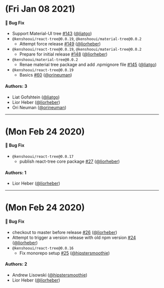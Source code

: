 # (Fri Jan 08 2021)

#### 🐛  Bug Fix

- Support Material-UI tree [#143](https://github.com/kenshoo/react-tree/pull/143) ([@liatgo](https://github.com/liatgo))
- `@kenshooui/react-tree@0.0.19`, `@kenshooui/material-tree@0.0.2`
  - Attempt force release [#149](https://github.com/kenshoo/react-tree/pull/149) ([@liorheber](https://github.com/liorheber))
- `@kenshooui/react-tree@0.0.19`, `@kenshooui/material-tree@0.0.2`
  - Prepare for initial release [#148](https://github.com/kenshoo/react-tree/pull/148) ([@liorheber](https://github.com/liorheber))
- `@kenshooui/material-tree@0.0.2`
  - Renae material tree package and add .npmignore file [#145](https://github.com/kenshoo/react-tree/pull/145) ([@liatgo](https://github.com/liatgo))
- `@kenshooui/react-tree@0.0.19`
  - Basics [#60](https://github.com/kenshoo/react-tree/pull/60) ([@orineuman](https://github.com/orineuman))

#### Authors: 3

- Liat Gofshtein ([@liatgo](https://github.com/liatgo))
- Lior Heber ([@liorheber](https://github.com/liorheber))
- Ori Neuman ([@orineuman](https://github.com/orineuman))

---

# (Mon Feb 24 2020)

#### 🐛  Bug Fix

- `@kenshooui/react-tree@0.0.17`
  - publish react-tree core package [#27](https://github.com/kenshoo/react-tree/pull/27) ([@liorheber](https://github.com/liorheber))

#### Authors: 1

- Lior Heber ([@liorheber](https://github.com/liorheber))

---

# (Mon Feb 24 2020)

#### 🐛  Bug Fix

- checkout to master before release [#26](https://github.com/kenshoo/react-tree/pull/26) ([@liorheber](https://github.com/liorheber))
- Attempt to trigger a version release with old npm version [#24](https://github.com/kenshoo/react-tree/pull/24) ([@liorheber](https://github.com/liorheber))
- `@kenshooui/react-tree@0.0.16`
  - Fix monorepo setup [#25](https://github.com/kenshoo/react-tree/pull/25) ([@hipstersmoothie](https://github.com/hipstersmoothie))

#### Authors: 2

- Andrew Lisowski ([@hipstersmoothie](https://github.com/hipstersmoothie))
- Lior Heber ([@liorheber](https://github.com/liorheber))
